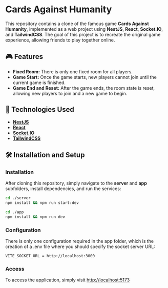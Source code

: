 # Cards Against Humanity

This repository contains a clone of the famous game **Cards Against Humanity**, implemented as a web project using **NestJS**, **React**, **Socket.IO**, and **TailwindCSS**. The goal of this project is to recreate the original game experience, allowing friends to play together online.

## 🎮 Features

- **Fixed Room:** There is only one fixed room for all players.
- **Game Start:** Once the game starts, new players cannot join until the current game is finished.
- **Game End and Reset:** After the game ends, the room state is reset, allowing new players to join and a new game to begin.

## 🚀 Technologies Used

- **[NestJS](https://nestjs.com/)**
- **[React](https://reactjs.org/)**
- **[Socket.IO](https://socket.io/)**
- **[TailwindCSS](https://tailwindcss.com/)**

## 🛠️ Installation and Setup

### Installation
After cloning this repository, simply navigate to the __server__ and __app__ subfolders, install dependencies, and run the services:
```bash
cd ./server
npm install && npm run start:dev

cd ./app
npm install && npm run dev

```

### Configuration
There is only one configuration required in the app folder, which is the creation of a .env file where you should specify the socket server URL:
```env
VITE_SOCKET_URL = http://localhost:3000
```

### Access
To access the application, simply visit [http://localhost:5173](http://localhost:5173)
